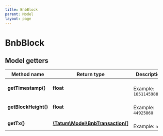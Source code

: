```yaml
---
title: BnbBlock
parent: Model
layout: page
---
```


# BnbBlock

## Model getters

Method name | Return type | Description | Notes
------------ | ------------- | ------------- | -------------
**getTimestamp()** | **float** |  <br>Example: `1651145988650` | [optional]
**getBlockHeight()** | **float** |  <br>Example: `44925860` | [optional]
**getTx()** | [**\Tatum\Model\BnbTransaction[]**](../BnbTransaction) |  <br>Example: `null` | [optional]

